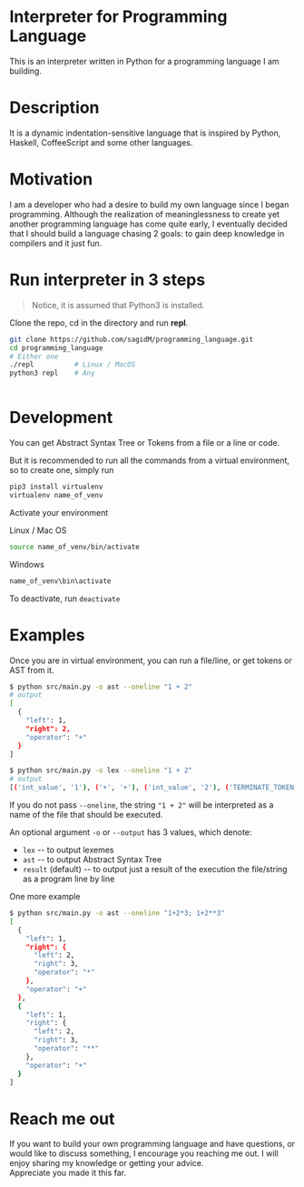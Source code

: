 # Interpreter for Programming Language

This is an interpreter written in Python for a programming language I am building.

# Description
It is a dynamic indentation-sensitive language that is inspired by Python, Haskell, CoffeeScript and some other languages.

# Motivation
I am a developer who had a desire to build my own language since I began programming. Although the realization of meaninglessness to create yet another programming language has come quite early, I eventually decided that I should build a language chasing 2 goals: to gain deep knowledge in compilers and it just fun.

# Run interpreter in 3 steps
> Notice, it is assumed that Python3 is installed.

Clone the repo, cd in the directory and run **repl**.
```bash
git clone https://github.com/sagidM/programming_language.git
cd programming_language
# Either one
./repl          # Linux / MacOS
python3 repl    # Any
```
```bash
```

# Development
You can get Abstract Syntax Tree or Tokens from a file or a line or code.

But it is recommended to run all the commands from a virtual environment, so to create one, simply run
```bash
pip3 install virtualenv
virtualenv name_of_venv
```

Activate your environment

Linux / Mac OS
```bash
source name_of_venv/bin/activate
```
Windows
```bash
name_of_venv\bin\activate
```

To deactivate, run `deactivate`

# Examples
Once you are in virtual environment, you can run a file/line, or get tokens or AST from it.
```bash
$ python src/main.py -o ast --oneline "1 + 2"
# output
[
  {
    "left": 1,
    "right": 2,
    "operator": "+"
  }
]

$ python src/main.py -o lex --oneline "1 + 2"
# output
[('int_value', '1'), ('+', '+'), ('int_value', '2'), ('TERMINATE_TOKEN', '')]
```
If you do not pass `--oneline`, the string `"1 + 2"` will be interpreted as a name of the file that should be executed.

An optional argument `-o` or `--output` has 3 values, which denote:
- `lex` -- to output lexemes
- `ast` -- to output Abstract Syntax Tree
- `result` (default) -- to output just a result of the execution the file/string as a program line by line

One more example
```bash
$ python src/main.py -o ast --oneline "1+2*3; 1+2**3"
[
  {
    "left": 1,
    "right": {
      "left": 2,
      "right": 3,
      "operator": "*"
    },
    "operator": "+"
  },
  {
    "left": 1,
    "right": {
      "left": 2,
      "right": 3,
      "operator": "**"
    },
    "operator": "+"
  }
]
```

# Reach me out
If you want to build your own programming language and have questions, or would like to discuss something, I encourage you reaching me out. I will enjoy sharing my knowledge or getting your advice.  
Appreciate you made it this far.
